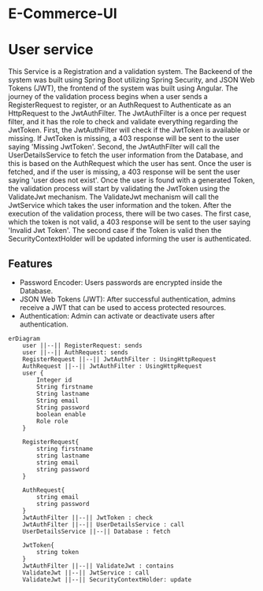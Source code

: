 # E-Commerce-UI
<h1>User service</h1>

This Service is a Registration and a validation system. The Backeend of the system was built using Spring Boot utilizing  Spring Security, and JSON Web Tokens (JWT), the frontend of the system was built using Angular.
The journey of the validation process begins when a user sends a RegisterRequest to register, or an AuthRequest to Authenticate as an HttpRequest to the JwtAuthFilter. The JwtAuthFilter is a once per request filter, and it has the role to check and validate everything regarding the JwtToken.
 First, the JwtAuthFilter will check if the JwtToken is available or missing. If JwtToken is missing, a 403 response will be sent to the user saying 'Missing JwtToken'.
Second, the JwtAuthFilter will call the UserDetailsService to fetch the user information from the Database, and this is based on the AuthRequest which the user has sent. Once the user is fetched, and if the user is missing, a 403 response will be sent the user saying 'user does not exist'.
Once the user is found with a generated Token, the validation process will start by validating the JwtToken using the ValidateJwt mechanism. The ValidateJwt mechanism will call the JwtService which takes the user information and the token. After the execution of the validation process, there will be two cases.
 The first case, which the token is not valid, a 403 response will be sent to the user saying 'Invalid Jwt Token'. The second case if the Token is valid then the SecurityContextHolder will be updated informing the user is authenticated.

 <h2>Features</h2>
 <ul>
  <li>Password Encoder: Users passwords are encrypted inside the Database.</li>
  <li>JSON Web Tokens (JWT): After successful authentication, admins receive a JWT that can be used to access protected resources.</li>
  <li>Authentication: Admin can activate or deactivate users after authentication.</li>
 </ul>

```mermaid
erDiagram
    user ||--|| RegisterRequest: sends
    user ||--|| AuthRequest: sends
    RegisterRequest ||--|| JwtAuthFilter : UsingHttpRequest
    AuthRequest ||--|| JwtAuthFilter : UsingHttpRequest
    user {
        Integer id
        String firstname
        String lastname
        String email
        String password
        boolean enable
        Role role
    }

    RegisterRequest{
        string firstname
        string lastname
        string email
        string password
    }

    AuthRequest{
        string email
        string password
    }
    JwtAuthFilter ||--|| JwtToken : check
    JwtAuthFilter ||--|| UserDetailsService : call
    UserDetailsService ||--|| Database : fetch 

    JwtToken{
        string token
    }
    JwtAuthFilter ||--|| ValidateJwt : contains
    ValidateJwt ||--|| JwtService : call
    ValidateJwt ||--|| SecurityContextHolder: update
```
